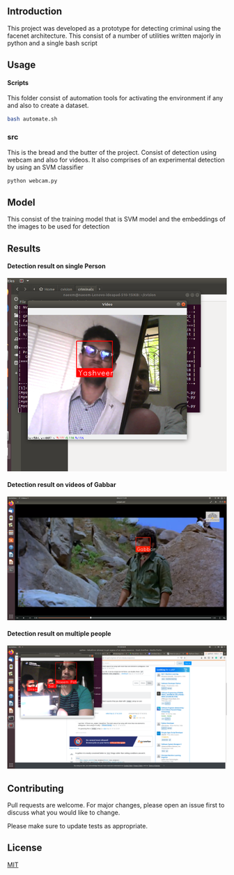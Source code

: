 ## Introduction
This project was developed as a prototype for detecting criminal using the facenet architecture. This consist of a number of utilities written majorly in python and a single bash script

## Usage


#### Scripts
This folder consist of automation tools for activating the environment if any and also to create a dataset. 

```bash
bash automate.sh
```


### src
This is the bread and the butter of the project. Consist of detection using webcam and also for videos. It also comprises of an experimental detection by using an SVM classifier

```bash
python webcam.py
```

## Model
This consist of the training model that is SVM model and the embeddings of the images to be used for detection


## Results

#### Detection result on single Person
![Detection 1](results/3.png)

#### Detection result on videos of Gabbar
![Detection 2](results/gabbar.png)

#### Detection result on multiple people
![Detection 3](results/SaiNaeemUnknown.png)


## Contributing
Pull requests are welcome. For major changes, please open an issue first to discuss what you would like to change.

Please make sure to update tests as appropriate.

## License
[MIT](https://choosealicense.com/licenses/mit/)
